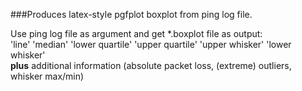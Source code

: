 ###Produces latex-style pgfplot boxplot from ping log file.

Use ping log file as argument and get *.boxplot file as output:  
'line' 'median' 'lower quartile' 'upper quartile' 'upper whisker' 'lower whisker'  
__plus__ additional information (absolute packet loss, (extreme) outliers, whisker max/min)
